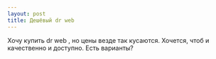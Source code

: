 ```yaml
---
layout: post 
title: Дешёвый dr web  
--- 
```

Хочу купить dr web , но цены везде так кусаются. Хочется, чтоб и качественно и доступно. Есть варианты?